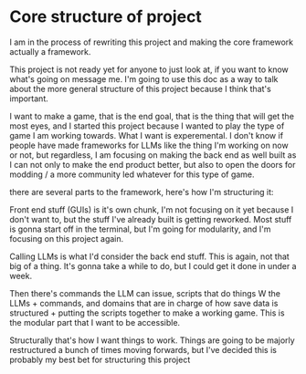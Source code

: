 # Core structure of project

I am in the process of rewriting this project and making the core framework actually a framework.

This project is not ready yet for anyone to just look at, if you want to know what's going on message me. I'm going to use this doc as a way to talk about the more general structure of this project because I think that's important.

I want to make a game, that is the end goal, that is the thing that will get the most eyes, and I started this project because I wanted to play the type of game I am working towards. What I want is experemental. I don't know if people have made frameworks for LLMs like the thing I'm working on now or not, but regardless, I am focusing on making the back end as well built as I can not only to make the end product better, but also to open the doors for modding / a more community led whatever for this type of game.

there are several parts to the framework, here's how I'm structuring it:

Front end stuff (GUIs) is it's own chunk, I'm not focusing on it yet because I don't want to, but the stuff I've already built is getting reworked. Most stuff is gonna start off in the terminal, but I'm going for modularity, and I'm focusing on this project again.

Calling LLMs is what I'd consider the back end stuff. This is again, not that big of a thing. It's gonna take a while to do, but I could get it done in under a week.

Then there's commands the LLM can issue, scripts that do things W the LLMs + commands, and domains that are in charge of how save data is structured + putting the scripts together to make a working game. This is the modular part that I want to be accessible.

Structurally that's how I want things to work. Things are going to be majorly restructured a bunch of times moving forwards, but I've decided this is probably my best bet for structuring this project
